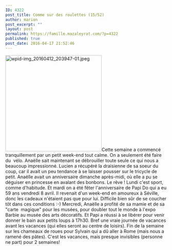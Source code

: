 ```yaml
---
ID: 4322
post_title: Comme sur des roulettes (15/52)
author: marion
post_excerpt: ""
layout: post
permalink: https://famille.mazaleyrat.com/?p=4322
published: true
post_date: 2016-04-17 21:52:46
---
```

<a href="http://famille.mazaleyrat.com/wordpress/wp-content/uploads/2016/04/wpid-img_20160412_203947-01.jpeg"><img class="alignright size-medium wp-image-4321" src="http://famille.mazaleyrat.com/wordpress/wp-content/uploads/2016/04/wpid-img_20160412_203947-01-300x300.jpeg" alt="wpid-img_20160412_203947-01.jpeg" width="300" height="300" /></a>Cette semaine a commencé tranquillement par un petit week-end tout calme. On a seulement été faire du  vélo. Anaëlle sait maintenant se débrouiller toute seule ce qui nous a beaucoup impressionné. Lucien a récupéré la draisienne de sa soeur du coup, car il avait un peu tendance à se laisser pousser sur le tricycle de petit.
Anaëlle avait un anniversaire dimanche après-midi, où elle a pu se déguiser en princesse en avalant des bonbons. Le rêve !
Lundi c'est sport, comme d'habitude. Et mardi on a été fêter l'anniversaire de Papi Do qui a eu 59 ans vendredi 8 avril. Il revenait d'un week-end en amoureux à Séville, donc les cadeaux n'étaient pas que pour lui. Difficile bien sûr de se coucher tôt dans ces conditions :-)
Mercredi, Anaëlle a profité de sa mamie et de sa "carte  magique" pour les musées, pour doubler tout le monde à l'expo Barbie au musée des arts décoratifs. Et Papi a réussi à se libérer pour venir donner le bain aux petits loups à 17h30. Bref une vraie journée de vacances avant les vacances (qui elles seront au centre de loisirs).
Fin de la semaine sur les chameaux de roues pour Sylvain qui a dû aller à Rome (mais nous a ramené des pâtes). C'est les vacances, mais presque invisibles (personne ne part) pour 2 semaines!